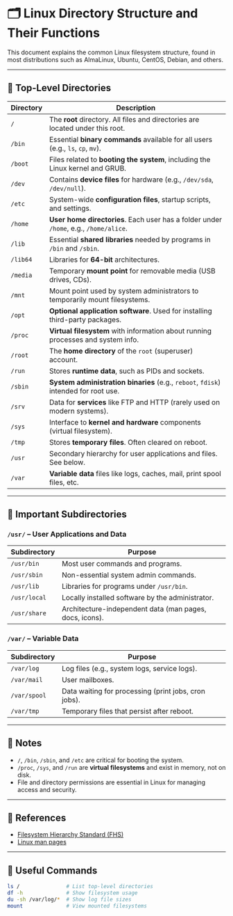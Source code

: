 # 🗂 Linux Directory Structure and Their Functions

This document explains the common Linux filesystem structure, found in most distributions such as AlmaLinux, Ubuntu, CentOS, Debian, and others.

---

## 📁 Top-Level Directories

| Directory | Description |
|----------|-------------|
| `/`      | The **root** directory. All files and directories are located under this root. |
| `/bin`   | Essential **binary commands** available for all users (e.g., `ls`, `cp`, `mv`). |
| `/boot`  | Files related to **booting the system**, including the Linux kernel and GRUB. |
| `/dev`   | Contains **device files** for hardware (e.g., `/dev/sda`, `/dev/null`). |
| `/etc`   | System-wide **configuration files**, startup scripts, and settings. |
| `/home`  | **User home directories**. Each user has a folder under `/home`, e.g., `/home/alice`. |
| `/lib`   | Essential **shared libraries** needed by programs in `/bin` and `/sbin`. |
| `/lib64` | Libraries for **64-bit** architectures. |
| `/media` | Temporary **mount point** for removable media (USB drives, CDs). |
| `/mnt`   | Mount point used by system administrators to temporarily mount filesystems. |
| `/opt`   | **Optional application software**. Used for installing third-party packages. |
| `/proc`  | **Virtual filesystem** with information about running processes and system info. |
| `/root`  | The **home directory** of the `root` (superuser) account. |
| `/run`   | Stores **runtime data**, such as PIDs and sockets. |
| `/sbin`  | **System administration binaries** (e.g., `reboot`, `fdisk`) intended for root use. |
| `/srv`   | Data for **services** like FTP and HTTP (rarely used on modern systems). |
| `/sys`   | Interface to **kernel and hardware** components (virtual filesystem). |
| `/tmp`   | Stores **temporary files**. Often cleared on reboot. |
| `/usr`   | Secondary hierarchy for user applications and files. See below. |
| `/var`   | **Variable data** files like logs, caches, mail, print spool files, etc. |

---

## 📂 Important Subdirectories

### `/usr/` – User Applications and Data
| Subdirectory | Purpose |
|--------------|---------|
| `/usr/bin`   | Most user commands and programs. |
| `/usr/sbin`  | Non-essential system admin commands. |
| `/usr/lib`   | Libraries for programs under `/usr/bin`. |
| `/usr/local` | Locally installed software by the administrator. |
| `/usr/share` | Architecture-independent data (man pages, docs, icons). |

### `/var/` – Variable Data
| Subdirectory | Purpose |
|--------------|---------|
| `/var/log`   | Log files (e.g., system logs, service logs). |
| `/var/mail`  | User mailboxes. |
| `/var/spool` | Data waiting for processing (print jobs, cron jobs). |
| `/var/tmp`   | Temporary files that persist after reboot. |

---

## 🧠 Notes

- `/`, `/bin`, `/sbin`, and `/etc` are critical for booting the system.
- `/proc`, `/sys`, and `/run` are **virtual filesystems** and exist in memory, not on disk.
- File and directory permissions are essential in Linux for managing access and security.

---

## 📎 References

- [Filesystem Hierarchy Standard (FHS)](https://refspecs.linuxfoundation.org/FHS_3.0/fhs/index.html)
- [Linux man pages](https://man7.org/linux/man-pages/)

---

## 🐧 Useful Commands

```bash
ls /               # List top-level directories
df -h              # Show filesystem usage
du -sh /var/log/*  # Show log file sizes
mount              # View mounted filesystems
